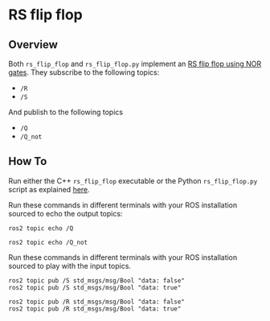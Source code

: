 # RS flip flop

## Overview

Both `rs_flip_flop` and `rs_flip_flop.py` implement an [RS flip flop using NOR gates](https://en.wikipedia.org/wiki/Flip-flop_(electronics)#SR_NOR_latch).
They subscribe to the following topics:

* `/R`
* `/S`

And publish to the following topics

* `/Q`
* `/Q_not`

## How To

Run either the C++ `rs_flip_flop` executable or the Python `rs_flip_flop.py` script as explained [here](../../README.md#running).

Run these commands in different terminals with your ROS installation sourced to echo the output topics:

```
ros2 topic echo /Q
```

```
ros2 topic echo /Q_not
```

Run these commands in different terminals with your ROS installation sourced to play with the input topics.

```
ros2 topic pub /S std_msgs/msg/Bool "data: false"
ros2 topic pub /S std_msgs/msg/Bool "data: true"
```

```
ros2 topic pub /R std_msgs/msg/Bool "data: false"
ros2 topic pub /R std_msgs/msg/Bool "data: true"
```
